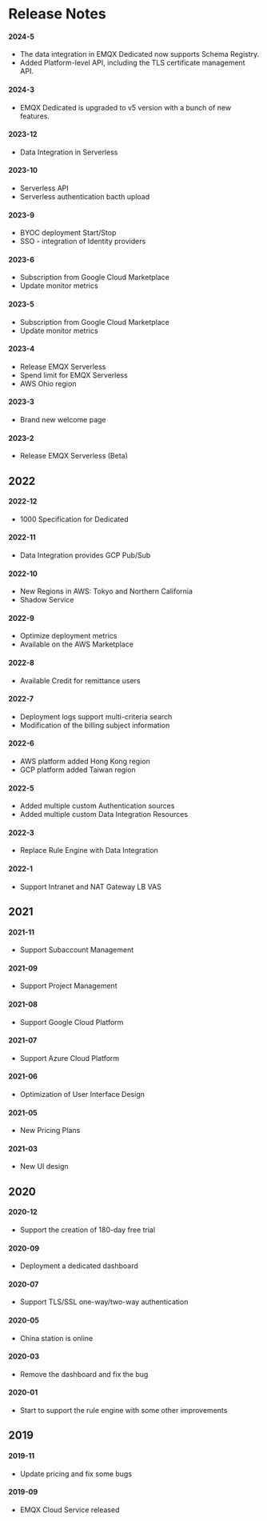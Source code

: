 <!-- markdownlint-disable MD001 --> 

# Release Notes

#### 2024-5

- The data integration in EMQX Dedicated now supports Schema Registry.
- Added Platform-level API, including the TLS certificate management API.

#### 2024-3

- EMQX Dedicated is upgraded to v5 version with a bunch of new features.

#### 2023-12

* Data Integration in Serverless 

#### 2023-10
* Serverless API
* Serverless authentication bacth upload

#### 2023-9
* BYOC deployment Start/Stop 
* SSO - integration of Identity providers

#### 2023-6
* Subscription from Google Cloud Marketplace
* Update monitor metrics

#### 2023-5
* Subscription from Google Cloud Marketplace
* Update monitor metrics

#### 2023-4
* Release EMQX Serverless
* Spend limit for EMQX Serverless
* AWS Ohio region

#### 2023-3

* Brand new welcome page

#### 2023-2

* Release EMQX Serverless (Beta)

## 2022

#### 2022-12

* 1000 Specification for Dedicated 

#### 2022-11

* Data Integration provides GCP Pub/Sub

#### 2022-10

* New Regions in AWS: Tokyo and Northern California
* Shadow Service

#### 2022-9

* Optimize deployment metrics
* Available on the AWS Marketplace

#### 2022-8

* Available Credit for remittance users

#### 2022-7

* Deployment logs support multi-criteria search
* Modification of the billing subject information

#### 2022-6

* AWS platform added Hong Kong region
* GCP platform added Taiwan region

#### 2022-5

* Added multiple custom Authentication sources
* Added multiple custom Data Integration Resources

#### 2022-3

* Replace Rule Engine with Data Integration

#### 2022-1

* Support Intranet and NAT Gateway LB VAS

## 2021

#### 2021-11

* Support Subaccount Management

#### 2021-09

* Support Project Management

#### 2021-08

* Support Google Cloud Platform

#### 2021-07

* Support Azure Cloud Platform

#### 2021-06

* Optimization of User Interface Design

#### 2021-05

* New Pricing Plans

#### 2021-03

* New UI design

## 2020

#### 2020-12

* Support the creation of 180-day free trial

#### 2020-09

* Deployment a dedicated dashboard

#### 2020-07

* Support TLS/SSL one-way/two-way authentication

#### 2020-05

* China station is online

#### 2020-03

* Remove the dashboard and fix the bug

#### 2020-01

* Start to support the rule engine with some other improvements

## 2019

#### 2019-11

* Update pricing and fix some bugs

#### 2019-09

* EMQX Cloud Service released
